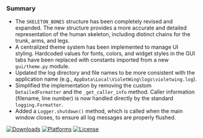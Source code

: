 ### Summary

- The `SKELETON_BONES` structure has been completely revised and expanded. The new structure provides a more accurate and detailed representation of the human skeleton, including distinct chains for the trunk, arms, and legs.
- A centralized theme system has been implemented to manage UI styling. Hardcoded values for fonts, colors, and widget styles in the GUI tabs have been replaced with constants imported from a new `gui/theme.py` module.
- Updated the log directory and file names to be more consistent with the application name (e.g., `AppData\Local\VioletWing\logs\violetwing.log`).
- Simplified the implementation by removing the custom `DetailedFormatter` and the `_get_caller_info` method. Caller information (filename, line number) is now handled directly by the standard `logging.Formatter`.
- Added a `Logger.shutdown()` method, which is called when the main window closes, to ensure all log messages are properly flushed.

[![Downloads](https://img.shields.io/github/downloads/Jesewe/VioletWing/v1.2.8.8/total?style=for-the-badge&logo=github&color=8E44AD)](https://github.com/Jesewe/VioletWing/releases/tag/v1.2.8.8) [![Platforms](https://img.shields.io/badge/platform-Windows-blue?style=for-the-badge&color=8E44AD)](https://github.com/Jesewe/VioletWing/releases/download/v1.2.8.8/VioletWing.exe) [![License](https://img.shields.io/github/license/jesewe/cs2-triggerbot?style=for-the-badge&color=8E44AD)](https://github.com/Jesewe/VioletWing/blob/main/LICENSE)